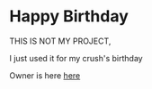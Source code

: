 # Happy Birthday

THIS IS NOT MY PROJECT,

I just used it for my crush's birthday

Owner is here [here](https://github.com/Rishabh04-02/happy-birthday)
